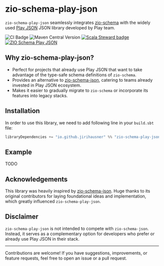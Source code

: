 # zio-schema-play-json

`zio-schema-play-json` seamlessly integrates [zio-schema](https://github.com/zio/zio-schema) with the widely used [Play JSON](https://github.com/playframework/play-json) JSON library developed by Play team.

![CI Badge](https://github.com/jirihausner/zio-schema-play-json/actions/workflows/ci.yml/badge.svg?branch=main) ![Maven Central Version](https://img.shields.io/maven-central/v/io.github.jirihausner/zio-schema-play-json_2.13) [![Scala Steward badge](https://img.shields.io/badge/Scala_Steward-helping-blue.svg?style=flat&logo=data:image/png;base64,iVBORw0KGgoAAAANSUhEUgAAAA4AAAAQCAMAAAARSr4IAAAAVFBMVEUAAACHjojlOy5NWlrKzcYRKjGFjIbp293YycuLa3pYY2LSqql4f3pCUFTgSjNodYRmcXUsPD/NTTbjRS+2jomhgnzNc223cGvZS0HaSD0XLjbaSjElhIr+AAAAAXRSTlMAQObYZgAAAHlJREFUCNdNyosOwyAIhWHAQS1Vt7a77/3fcxxdmv0xwmckutAR1nkm4ggbyEcg/wWmlGLDAA3oL50xi6fk5ffZ3E2E3QfZDCcCN2YtbEWZt+Drc6u6rlqv7Uk0LdKqqr5rk2UCRXOk0vmQKGfc94nOJyQjouF9H/wCc9gECEYfONoAAAAASUVORK5CYII=)](https://github.com/scala-steward-org/scala-steward) [![ZIO Schema Play JSON](https://img.shields.io/github/stars/jirihausner/zio-schema-play-json?style=social)](https://github.com/jirihausner/zio-schema-play-json)

## Why zio-schema-play-json?

- Perfect for projects that already use Play JSON that want to take advantage of the type-safe schema definitions of `zio-schema`.
- Provides an alternative to [zio-schema-json](https://github.com/zio/zio-schema/tree/main/zio-schema-json), catering to teams already invested in Play JSON ecosystem.
- Makes it easier to gradually migrate to `zio-schema` or incorporate its features into legacy stacks.

## Installation

In order to use this library, we need to add following line in your `build.sbt` file:

```scala
libraryDependencies += "io.github.jirihausner" %% "zio-schema-play-json" % "0.1.0"
```

## Example

TODO

## Acknowledgements

This library was heavily inspired by [zio-schema-json](https://github.com/zio/zio-schema/tree/main/zio-schema-json). Huge thanks to its original contributors for laying foundational ideas and implementation, which greatly influenced `zio-schema-play-json`.

## Disclaimer

`zio-schema-play-json` is not intended to compete with `zio-schema-json`. Instead, it serves as a complementary option for developers who prefer or already use Play JSON in their stack.

---

Contributions are welcome! If you have suggestions, improvements, or feature requests, feel free to open an issue or a pull request.

